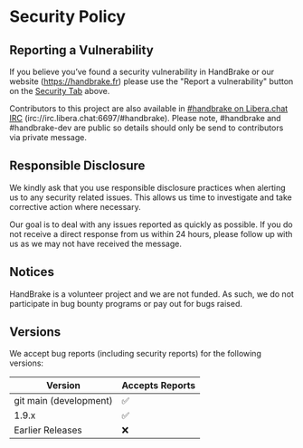 # Security Policy

## Reporting a Vulnerability

If you believe you’ve found a security vulnerability in HandBrake or our website (https://handbrake.fr) please use the "Report a vulnerability" button on the [Security Tab](https://github.com/HandBrake/HandBrake/security) above.

Contributors to this project are also available in [#handbrake on Libera.chat IRC](https://libera.chat/) (irc://irc.libera.chat:6697/#handbrake).
Please note, #handbrake and #handbrake-dev are public so details should only be send to contributors via private message.


## Responsible Disclosure

We kindly ask that you use responsible disclosure practices when alerting us to any security related issues.
This allows us time to investigate and take corrective action where necessary. 

Our goal is to deal with any issues reported as quickly as possible.  If you do not receive a direct response from us within 24 hours, please follow up with us as we may not have received the message.

## Notices

HandBrake is a volunteer project and we are not funded. As such, we do not participate in bug bounty programs or pay out for bugs raised.

## Versions

We accept bug reports (including security reports) for the following versions:

| Version                | Accepts Reports    |
| ---------------------- | ------------------ |
| git main (development) | :white_check_mark: |
| 1.9.x                  | :white_check_mark: |
| Earlier Releases       | :x:                |
